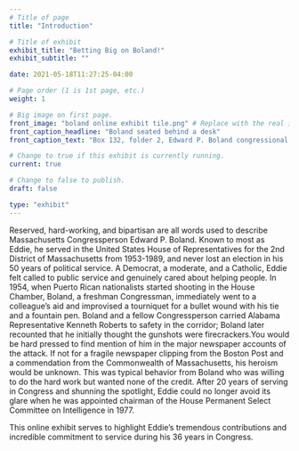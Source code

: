 ```yaml
---
# Title of page
title: "Introduction"

# Title of exhibit
exhibit_title: "Betting Big on Boland!"
exhibit_subtitle: ""

date: 2021-05-18T11:27:25-04:00

# Page order (1 is 1st page, etc.)
weight: 1 

# Big image on first page.
front_image: "boland online exhibit tile.png" # Replace with the real image
front_caption_headline: "Boland seated behind a desk"
front_caption_text: "Box 132, folder 2, Edward P. Boland congressional papers, [CA.1998.003](https://bc-primo.hosted.exlibrisgroup.com/permalink/f/l6ucgu/ALMA-BC21517689060001021)"

# Change to true if this exhibit is currently running.
current: true

# Change to false to publish.
draft: false

type: "exhibit"
---
```


Reserved, hard-working, and bipartisan are all words used to describe Massachusetts Congressperson Edward P. Boland. Known to most as Eddie, he served in the United States House of Representatives for the 2nd District of Massachusetts from 1953-1989, and never lost an election in his 50 years of political service. A Democrat, a moderate, and a Catholic, Eddie felt called to public service and genuinely cared about helping people. In 1954, when Puerto Rican nationalists started shooting in the House Chamber, Boland, a freshman Congressman, immediately went to a colleague’s aid and improvised a tourniquet for a bullet wound with his tie and a fountain pen. Boland and a fellow Congressperson carried Alabama Representative Kenneth Roberts to safety in the corridor; Boland later recounted that he initially thought the gunshots were firecrackers.You would be hard pressed to find mention of him in the major newspaper accounts of the attack. If not for a fragile newspaper clipping from the Boston Post and a commendation from the Commonwealth of Massachusetts, his heroism would be unknown. This was typical behavior from Boland who was willing to do the hard work but wanted none of the credit. After 20 years of serving in Congress and shunning the spotlight, Eddie could no longer avoid its glare when he was appointed chairman of the House Permanent Select Committee on Intelligence in 1977. 

This online exhibit serves to highlight Eddie’s tremendous contributions and incredible commitment to service during his 36 years in Congress.
